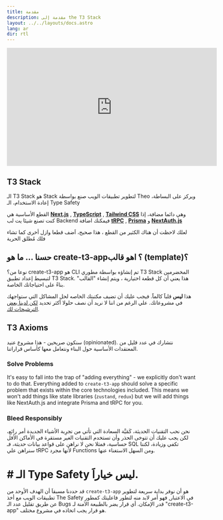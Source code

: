 ```yaml
---
title: مقدمة
description: مقدمة إلى the T3 Stack
layout: ../../layouts/docs.astro
lang: ar
dir: rtl
---
```


<div class="embed">
<iframe width="560" height="315" src="https://www.youtube.com/embed/PbjHxIuHduU" title="The best stack for your next project" frameborder="0" allow="accelerometer; autoplay; clipboard-write; encrypted-media; gyroscope; picture-in-picture" allowfullscreen></iframe>
</div>

## T3 Stack

الـ T3 Stack هو Stack لتطوير تطبيقات الويب صنع بواسطة Theo ويركز على البساطة، إعادة الاستخدام، الـ Type Safety

القطع الأساسية هي [**Next.js**](https://nextjs.org/) , [**TypeScript**](https://typescriptlang.org/) , [**Tailwind CSS**](https://tailwindcss.com/) وهي دائما مضافة، إذا كنت تصنع شيئا يت
لب Backend فيمكنك اضافة [**tRPC**](https://trpc.io/) , [**Prisma**](https://prisma.io/) و [**NextAuth.js**](https://next-auth.js.org/)

لعلك لاحظت أن هناك الكثير من القطع ، هذا صحيح، اَضف قطعا وازل أخرى كما تشاء فلك مُطلق الحرية

## حسنا … ما هو create-t3-app؟ اهو قالب (template)؟

نوعا من؟ create-t3-app هو CLI تم إنشاؤه بواسطة مطوري T3 Stack المخضرمين لتبسيط إعداد تطبيق T3 Stack. هذا يعني أن كل قطعة اختيارية ، ويتم إنشاء "القالب" بناءً على احتياجاتك الخاصة.

هذا **ليس** قلباََ كالماََ. فيجب عليك أن تضيف مكتبتك الخاصه لحل المشاكل التي ستواجهك في مشروعاتك. علي الرغم من اننا لا نريد أن نصف حلولا أكثر تحديد [لكن لدينا بعض الترشيحات لك](/en/other-recs).

## T3 Axioms

سنكون صريحين - هذا مشروع عنيد (opinionated). نتشارك في عدد قليل من المعتقدات الأساسية حول البناء ونتعامل معها كأساس قراراتنا.

### Solve Problems

It's easy to fall into the trap of "adding everything" - we explicitly don't want to do that. Everything added to `create-t3-app` should solve a specific problem that exists within the core technologies included. This means we won't add things like state libraries (`zustand`, `redux`) but we will add things like NextAuth.js and integrate Prisma and tRPC for you.

### Bleed Responsibly

نحن نحب التقنيات الحديثة، كَمَيَّة السعادة التي تأتي من تجرِبة الأشياء الجديدة أمر رائع، لكن يجب عليك أن تتوخى الحذر وأن تستخدم التقنيات الغير مستقرة في الأماكن الأقل حساسية، فمثلا نحن لا نراهن على قواعد بيانات حديثة، فـ SQL تكفي وزيادة، لكننا سنراهن علي tRPC لأنها مجرد Functions ومن السهل الاستغناء عنها.

# # الـ Type Safety ليس خياراََ.

قد حددنا مسبقاَ أن الهدف الأوحد من `create-t3-app` هو أن نوفر بداية سريعة لتطوير تطبيقات الويب مع أخذ The Safety في الاعتبار, فهو أمر لابد منه لتطور فاعليتك كمطور عن طريق تقليل عدد الـ Bugs قدر الإمكان.
أي قرار يضر بالطبيعة الآمنة لـ "create-t3-app" هو قرار يجب اتخاذه في مشروع مختلف.
